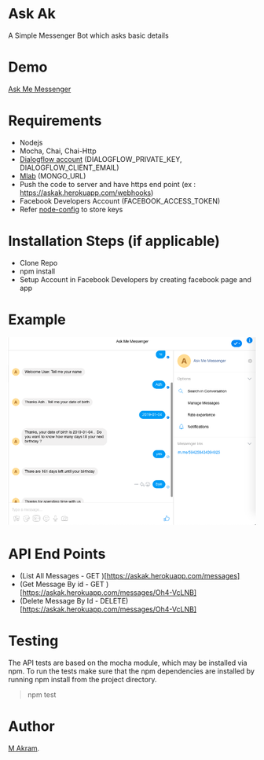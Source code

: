 # Ask Ak

A Simple Messenger Bot which asks basic details

# Demo

[Ask Me Messenger](https://www.messenger.com/t/594258434394925)

# Requirements

- Nodejs
- Mocha, Chai, Chai-Http
- [Dialogflow account](https://dialogflow.com/) (DIALOGFLOW_PRIVATE_KEY, DIALOGFLOW_CLIENT_EMAIL)
- [Mlab](https://mlab.com/) (MONGO_URL)
- Push the code to server and have https end point (ex : https://askak.herokuapp.com/webhooks)
- Facebook Developers Account (FACEBOOK_ACCESS_TOKEN)
- Refer [node-config](https://github.com/lorenwest/node-config) to store keys 

# Installation Steps (if applicable)

- Clone Repo
- npm install
- Setup Account in Facebook Developers by creating facebook page and app

# Example

![Example!](/src/public/images/ex.png "Example")

# API End Points

- (List All Messages - GET )[https://askak.herokuapp.com/messages]
- (Get Message By id - GET )[https://askak.herokuapp.com/messages/Oh4-VcLNB]
- (Delete Message By Id - DELETE)[https://askak.herokuapp.com/messages/Oh4-VcLNB]

# Testing

The API tests are based on the mocha module, which may be installed via npm. To run the tests make sure that the npm dependencies are installed by running npm install from the project directory.

>npm test

# Author

[M Akram](https://github.com/sudoak).